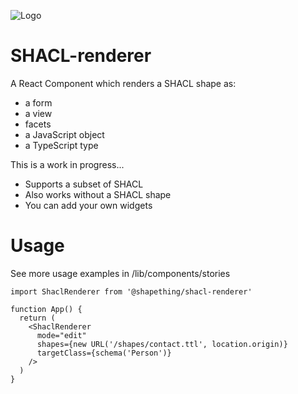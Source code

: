 ![Logo](https://shacl-renderer.shapething.com/logo.svg)

# SHACL-renderer

A React Component which renders a SHACL shape as:

- a form
- a view
- facets
- a JavaScript object
- a TypeScript type

This is a work in progress...

- Supports a subset of SHACL
- Also works without a SHACL shape
- You can add your own widgets

# Usage

See more usage examples in /lib/components/stories

```tsx
import ShaclRenderer from '@shapething/shacl-renderer'

function App() {
  return (
    <ShaclRenderer
      mode="edit"
      shapes={new URL('/shapes/contact.ttl', location.origin)}
      targetClass={schema('Person')}
    />
  )
}
```
